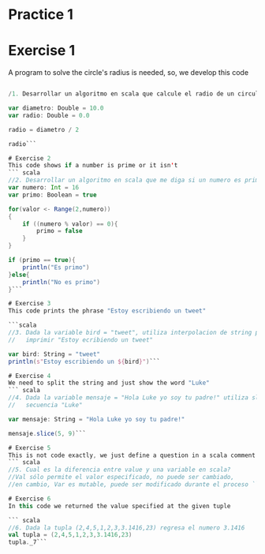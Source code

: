 # Practice 1


# Exercise 1
A program to solve the circle's radius is needed, so, we develop this code
``` scala

/1. Desarrollar un algoritmo en scala que calcule el radio de un circulo

var diametro: Double = 10.0
var radio: Double = 0.0

radio = diametro / 2

radio```

# Exercise 2
This code shows if a number is prime or it isn't 
``` scala
//2. Desarrollar un algoritmo en scala que me diga si un numero es primo
var numero: Int = 16 
var primo: Boolean = true

for(valor <- Range(2,numero))
{
    if ((numero % valor) == 0){
        primo = false
    }
}

if (primo == true){
    println("Es primo")
}else{
    println("No es primo")
}```

# Exercise 3
This code prints the phrase "Estoy escribiendo un tweet"

```scala
//3. Dada la variable bird = "tweet", utiliza interpolacion de string para
//   imprimir "Estoy ecribiendo un tweet"

var bird: String = "tweet"
println(s"Estoy escribiendo un ${bird}")```

# Exercise 4
We need to split the string and just show the word "Luke"
``` scala
//4. Dada la variable mensaje = "Hola Luke yo soy tu padre!" utiliza slilce para extraer la
//   secuencia "Luke"

var mensaje: String = "Hola Luke yo soy tu padre!"

mensaje.slice(5, 9)```

# Exercise 5
This is not code exactly, we just define a question in a scala comment
``` scala
//5. Cual es la diferencia entre value y una variable en scala?
//Val sólo permite el valor especificado, no puede ser cambiado, 
//en cambio, Var es mutable, puede ser modificado durante el proceso ```

# Exercise 6
In this code we returned the value specified at the given tuple

``` scala
//6. Dada la tupla (2,4,5,1,2,3,3.1416,23) regresa el numero 3.1416
val tupla = (2,4,5,1,2,3,3.1416,23)
tupla._7```

